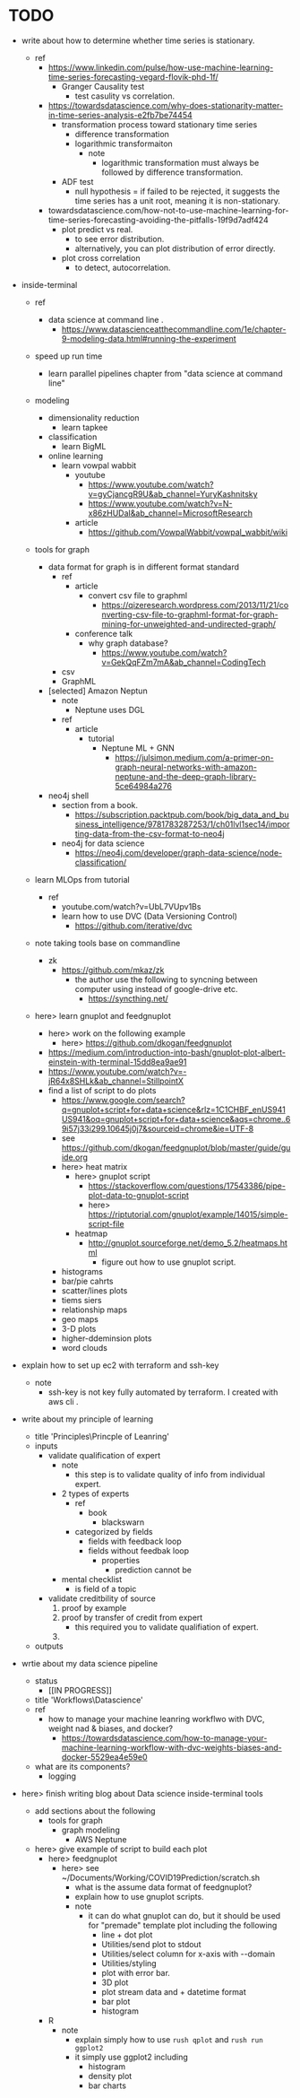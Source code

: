 # TODO

* write about how to determine whether time series is stationary. 
    * ref
        * https://www.linkedin.com/pulse/how-use-machine-learning-time-series-forecasting-vegard-flovik-phd-1f/
            * Granger Causality test
                * test casulity vs correlation.
        * https://towardsdatascience.com/why-does-stationarity-matter-in-time-series-analysis-e2fb7be74454
            * transformation process toward stationary time series
                * difference transformation
                * logarithmic transformaiton
                    * note 
                        * logarithmic transformation must always be followed by difference transformation.
            * ADF test
                * null hypothesis = if failed to be rejected, it suggests the time series has a unit root,
                    meaning it is non-stationary.
        * towardsdatascience.com/how-not-to-use-machine-learning-for-time-series-forecasting-avoiding-the-pitfalls-19f9d7adf424
            * plot predict vs real.
                * to see error distribution.
                * alternatively, you can plot distribution of error directly.
            * plot cross correlation
                * to detect, autocorrelation.

* inside-terminal
    * ref
        * data science at command line .
            * https://www.datascienceatthecommandline.com/1e/chapter-9-modeling-data.html#running-the-experiment
    * speed up run time
        * learn parallel pipelines chapter from "data science at command line"
    * modeling 
        * dimensionality reduction
            * learn tapkee
        * classification
            * learn BigML
        * online learning
            * learn vowpal wabbit 
                * youtube
                    * https://www.youtube.com/watch?v=gyCjancgR9U&ab_channel=YuryKashnitsky
                    * https://www.youtube.com/watch?v=N-x86zHUDaI&ab_channel=MicrosoftResearch
                * article
                    * https://github.com/VowpalWabbit/vowpal_wabbit/wiki
    * tools for graph 
        * data format for graph is in different format standard
            * ref
                * article
                    * convert csv file to graphml
                        * https://qizeresearch.wordpress.com/2013/11/21/converting-csv-file-to-graphml-format-for-graph-mining-for-unweighted-and-undirected-graph/
                * conference talk
                    * why graph database?
                        * https://www.youtube.com/watch?v=GekQqFZm7mA&ab_channel=CodingTech 
            * csv 
            * GraphML
        * [selected] Amazon Neptun
            * note
                * Neptune uses DGL
            * ref
                * article 
                    * tutorial
                        * Neptune ML + GNN
                            * https://julsimon.medium.com/a-primer-on-graph-neural-networks-with-amazon-neptune-and-the-deep-graph-library-5ce64984a276
        * neo4j shell
            * section from a book.
                * https://subscription.packtpub.com/book/big_data_and_business_intelligence/9781783287253/1/ch01lvl1sec14/importing-data-from-the-csv-format-to-neo4j
            * neo4j for data science
                * https://neo4j.com/developer/graph-data-science/node-classification/
    * learn MLOps from tutorial 
        * ref
            * youtube.com/watch?v=UbL7VUpv1Bs
            * learn how to use DVC (Data Versioning Control)
                * https://github.com/iterative/dvc

    * note taking tools base on commandline 
        * zk
            * https://github.com/mkaz/zk
                * the author use the following to syncning between computer using instead
                    of google-drive etc.
                    * https://syncthing.net/ 

    * here> learn gnuplot and feedgnuplot
        * here> work on the following example 
            * here> https://github.com/dkogan/feedgnuplot
        * https://medium.com/introduction-into-bash/gnuplot-plot-albert-einstein-with-terminal-15dd8ea9ae91
        * https://www.youtube.com/watch?v=-jR64x8SHLk&ab_channel=StillpointX
        * find a list of script to do plots
            * https://www.google.com/search?q=gnuplot+script+for+data+science&rlz=1C1CHBF_enUS941US941&oq=gnuplot+script+for+data+science&aqs=chrome..69i57j33i299.10645j0j7&sourceid=chrome&ie=UTF-8
            * see https://github.com/dkogan/feedgnuplot/blob/master/guide/guide.org 
            * here> heat matrix
                * here> gnuplot script
                    * https://stackoverflow.com/questions/17543386/pipe-plot-data-to-gnuplot-script
                    * here> https://riptutorial.com/gnuplot/example/14015/simple-script-file
                * heatmap
                    * http://gnuplot.sourceforge.net/demo_5.2/heatmaps.html 
                        * figure out how to use gnuplot script.
            * histograms
            * bar/pie cahrts
            * scatter/lines plots 
            * tiems siers
            * relationship maps
            * geo maps
            * 3-D plots 
            * higher-ddeminsion plots
            * word clouds

* explain how to set up ec2 with terraform and ssh-key 
    * note
        * ssh-key is not key fully automated by terraform. I created with aws cli .
* write about my principle of learning 
    * title 'Principles\Princple of Leanring' 
    * inputs 
        * validate qualification of expert 
            * note 
                * this step is to validate quality of info from individual expert.
            * 2 types of experts
                * ref
                    * book
                        * blackswarn
                * categorized by fields
                    * fields with feedback loop
                    * fields without feedbak loop
                        * properties
                            * prediction cannot be 
            * mental checklist
                * is field of a topic 
        * validate creditbility of source
            1. proof by example
            2. proof by transfer of credit from expert 
                * this required you to validate qualifiation of expert.
            3. 
    * outputs

* wrtie about my data science pipeline 
    * status 
        * [[IN PROGRESS]]
    * title 'Workflows\Datascience\'
    * ref
        * how to manage your machine leanring workflwo with DVC, weight nad & biases, and docker?
            * https://towardsdatascience.com/how-to-manage-your-machine-learning-workflow-with-dvc-weights-biases-and-docker-5529ea4e59e0
    * what are its components?
        * logging

* here> finish writing blog about Data science inside-terminal tools
    * add sections about the following
        * tools for graph 
            * graph modeling
                * AWS Neptune
    * here> give example of script to build each plot
        * here> feedgnuplot 
            * here> see ~/Documents/Working/COVID19Prediction/scratch.sh
                * what is the assume data format of feedgnuplot?
                * explain how to use gnuplot scripts.
                * note
                    * it can do what gnuplot can do, but it should be used for 
                        "premade" template plot  including the following
                        * line + dot plot
                        * Utilities/send plot to stdout
                        * Utilities/select column for x-axis with --domain
                        * Utilities/styling 
                        * plot with error bar.
                        * 3D plot
                        * plot stream data and + datetime format
                        * bar plot
                        * histogram
        * R 
            * note 
                * explain simply how to use `rush qplot` and `rush run ggplot2`
                * it simply use ggplot2 including
                    * histogram
                    * density plot 
                    * bar charts
        <!-- * termgraph -->
        <!--     * I think feedgnuplot can do what termgraph do, except heatmap. -->
        <!--         * how hard to do heatmap with R? -->
        <!--     * do i even needs this? --> 
        <!--         * does it support pipeline. -->
        <!--     * what is its assume data? --> 
        <!--     * note -->
        <!--         * use for simple plot including -->
        <!--             * heatmap --> 
